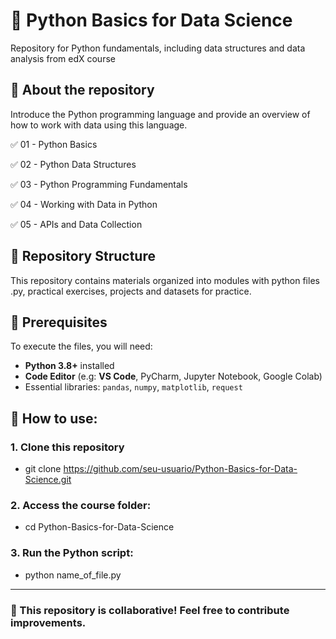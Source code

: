 # 🐍 Python Basics for Data Science  
Repository for Python fundamentals, including data structures and data analysis from edX course

## 📌 About the repository
Introduce the Python programming language and provide an overview of how to work with data using this language.

✅ 01 - Python Basics 

✅ 02 - Python Data Structures

✅ 03 - Python Programming Fundamentals 

✅ 04 - Working with Data in Python 

✅ 05 - APIs and Data Collection

## 📁 Repository Structure 
This repository contains materials organized into modules with python files .py, practical exercises, projects and datasets for practice.

## 🚀 Prerequisites
To execute the files, you will need:
- **Python 3.8+** installed
- **Code Editor** (e.g: **VS Code**, PyCharm, Jupyter Notebook, Google Colab) 
- Essential libraries: `pandas`, `numpy`, `matplotlib`, `request`

## 🏁 How to use:
### 1. Clone this repository
- git clone https://github.com/seu-usuario/Python-Basics-for-Data-Science.git
### 2. Access the course folder:
- cd Python-Basics-for-Data-Science
### 3. Run the Python script:
- python name_of_file.py
***
### 📝 This repository is collaborative! Feel free to contribute improvements.
